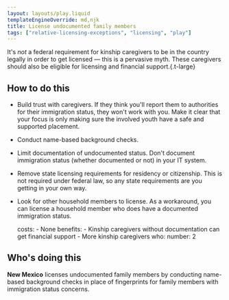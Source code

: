 ```yaml
---
layout: layouts/play.liquid
templateEngineOverride: md,njk
title: License undocumented family members
tags: ["relative-licensing-exceptions", "licensing", "play"]
---
```



It's _not_ a federal requirement for kinship caregivers to be in the country legally in order to get licensed — this is a pervasive myth. These caregivers should also be eligible for licensing and financial support.{.t-large}

## How to do this

* Build trust with caregivers. If they think you'll report them to authorities for their immigration status, they won't work with you. Make it clear that your focus is only making sure the involved youth have a safe and supported placement.

* Conduct name-based background checks.

* Limit documentation of undocumented status. Don't document immigration status (whether documented or not) in your IT system.

* Remove state licensing requirements for residency or citizenship. This is not required under federal law, so any state requirements are you getting in your own way.

* Look for other household members to license. As a workaround, you can license a household member who does have a documented immigration status.

    costs:
      - None
    benefits:
      - Kinship caregivers without documentation can get financial support
      - More kinship caregivers
    who:
      number: 2

## Who's doing this

**New Mexico** licenses undocumented family members by conducting name-based background checks in place of fingerprints for family members with immigration status concerns.